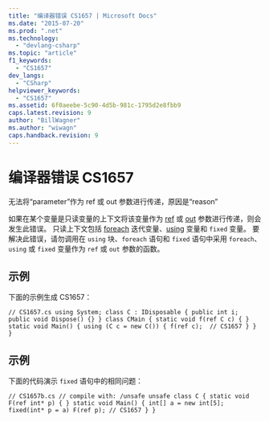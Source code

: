 ```yaml
---
title: "编译器错误 CS1657 | Microsoft Docs"
ms.date: "2015-07-20"
ms.prod: ".net"
ms.technology: 
  - "devlang-csharp"
ms.topic: "article"
f1_keywords: 
  - "CS1657"
dev_langs: 
  - "CSharp"
helpviewer_keywords: 
  - "CS1657"
ms.assetid: 6f0aeebe-5c90-4d5b-981c-1795d2e8fbb9
caps.latest.revision: 9
author: "BillWagner"
ms.author: "wiwagn"
caps.handback.revision: 9
---
```

# 编译器错误 CS1657
无法将“parameter”作为 ref 或 out 参数进行传递，原因是“reason”  
  
 如果在某个变量是只读变量的上下文将该变量作为 [ref](../../csharp/language-reference/keywords/ref.md) 或 [out](../../csharp/language-reference/keywords/out.md) 参数进行传递，则会发生此错误。 只读上下文包括 [foreach](../../csharp/language-reference/keywords/foreach-in.md) 迭代变量、[using](../../csharp/language-reference/keywords/using-statement.md) 变量和 `fixed` 变量。 要解决此错误，请勿调用在 `using` 块、`foreach` 语句和 `fixed` 语句中采用 `foreach`、`using` 或 `fixed` 变量作为 `ref` 或 `out` 参数的函数。  
  
## 示例  
 下面的示例生成 CS1657：  
  
```  
// CS1657.cs using System; class C : IDisposable { public int i; public void Dispose() {} } class CMain { static void f(ref C c) { } static void Main() { using (C c = new C()) { f(ref c);  // CS1657 } } }  
```  
  
## 示例  
 下面的代码演示 `fixed` 语句中的相同问题：  
  
```  
// CS1657b.cs // compile with: /unsafe unsafe class C { static void F(ref int* p) { } static void Main() { int[] a = new int[5]; fixed(int* p = a) F(ref p); // CS1657 } }  
```